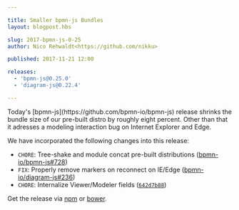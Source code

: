 ```yaml
---

title: Smaller bpmn-js Bundles
layout: blogpost.hbs

slug: 2017-bpmn-js-0-25
author: Nico Rehwaldt<https://github.com/nikku>

published: 2017-11-21 12:00

releases:
  - 'bpmn-js@0.25.0'
  - 'diagram-js@0.22.4'

---
```



<p class="introduction">
  Today's [bpmn-js](https://github.com/bpmn-io/bpmn-js) release shrinks the bundle size of our pre-built distro by roughly eight percent. Other than that it adresses a modeling interaction bug on Internet Explorer and Edge.
</p>

<!-- continue -->


We have incorporated the following changes into this release:

* `CHORE`: Tree-shake and module concat pre-built distributions ([bpmn-io/bpmn-js#728](https://github.com/bpmn-io/bpmn-js/pull/728))
* `FIX`: Properly remove markers on reconnect on IE/Edge ([bpmn-io/diagram-js#236](https://github.com/bpmn-io/diagram-js/issues/236))
* `CHORE`: Internalize Viewer/Modeler fields ([`642d7b88`](https://github.com/bpmn-io/bpmn-js/commit/642d7b88afd6501c3af92a84d62884ae462a6754))


Get the release via [npm](https://www.npmjs.com/package/bpmn-js) or [bower](https://github.com/bpmn-io/bower-bpmn-js).
